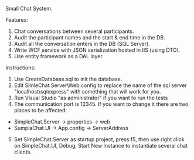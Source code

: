 Small Chat System.

Features:

1. Chat conversations between several participants.
2. Audit the participant names and the start & end time in the DB.
3. Audit all the conversation enters in the DB (SQL Server).
4. Write WCF service with JSON serialization hosted in IIS (using DTO).
5. Use entity framework as a DAL layer.

Instructions:

1. Use CreateDatabase.sql to init the database.
2. Edit SimleChat.Server\Web.config to replace the name of the sql server "localhost\sqlexpress" with something that will work for you.
3. Run Visual Studio "as administrator" if you want to run the tests
4. The communication port is 12345. If you want to change it there are two places to be affected: 
  - SimpleChat.Server -> properties -> web
  - SumplaChat.UI -> App.config -> ServerAddress
5. Set SimpleChat.Server as startup project, press f5, then use right click on SimpleChat.UI, Debug, Start New Instance to instantiate several chat clients.

